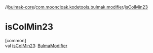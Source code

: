 //[bulmak-core](../../index.md)/[com.mooncloak.kodetools.bulmak.modifier](index.md)/[isColMin23](is-col-min23.md)

# isColMin23

[common]\
val [isColMin23](is-col-min23.md): [BulmaModifier](-bulma-modifier/index.md)
